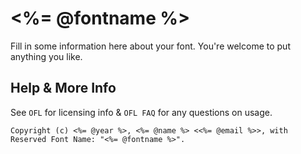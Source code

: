 <%= @fontname %>
======================================
Fill in some information here about your font. You're welcome to put anything you like.

Help & More Info
-------

See `OFL` for licensing info & `OFL FAQ` for any questions on usage.
	
	Copyright (c) <%= @year %>, <%= @name %> <<%= @email %>>, with Reserved Font Name: "<%= @fontname %>".